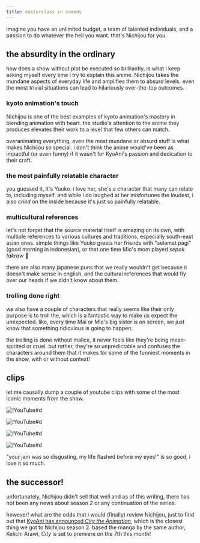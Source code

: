 ```yaml
---
title: masterclass in comedy
---
```


imagine you have an unlimited budget, a team of talented individuals, and a passion to do whatever the hell you want. that's Nichijou for you.

## the absurdity in the ordinary

how does a show without plot be executed so brilliantly, is what i keep asking myself every time i try to explain this anime. Nichijou takes the mundane aspects of everyday life and amplifies them to absurd levels. even the most trivial situations can lead to hilariously over-the-top outcomes.

### kyoto animation's touch

Nichijou is one of the best examples of kyoto animation's mastery in blending animation with heart. the studio's attention to the anime they produces elevates their work to a level that few others can match.

overanimating everything, even the most mundane or absurd stuff is what makes Nichijou so special. i don't think the anime would've been as impactful (or even funny) if it wasn't for KyoAni's passion and dedication to their craft.

### the most painfully relatable character

you guessed it, it's Yuuko. i love her, she's a character that many can relate to, including myself. and while i do laughed at her misfortunes the loudest, i also *cried* on the inside because it's just so painfully relatable.

### multicultural references

let's not forget that the source material itself is amazing on its own, with multiple references to various cultures and traditions, especially south-east asian ones. simple things like Yuuko greets her friends with "selamat pagi" (good morning in indonesian), or that one time Mio's mom played *sepak takraw* 🗿

there are also many japanese puns that we really wouldn't get because it doesn't make sense in english, and the cultural references that would fly over our heads if we didn't know about them.

### trolling done right

we also have a couple of characters that really seems like their only purpose is to troll the, which is a fantastic way to make us expect the unexpected. like, every time Mai or Mio's big sister is on screen, we just know that something ridiculous is going to happen.

the trolling is done without malice, it never feels like they're being mean-spirited or cruel. but rather, they're so unpredictable and confuses the characters around them that it makes for some of the funniest moments in the show, with or without context!

## clips

let me causally dump a couple of youtube clips with some of the most iconic moments from the show.

![!YouTube#d](byDglOhxmdA "shrine incident")

![!YouTube#d](z30Y572EmCk "mio loses it")

![!YouTube#d](0FU0uqjIfD4 "trouble with dogs")

![!YouTube#d](tQzEQLuZ4Tk "jam testing")

"your jam was so disgusting, my life flashed before my eyes!" is so good, i love it so much.

## the successor!

unfortunately, Nichijou didn't sell that well and as of this writing, there has not been any news about season 2 or any continuation of the series.

however! what are the odds that i would (finally) review Nichijou, just to find out that [KyoAni has announced *City the Animation*](/curated/harvest-2025.06#headlines-the-goats-are-back), which is the closest thing we got to Nichijou season 2. based the manga by the same author, Keiichi Arawi, *City* is set to premiere on the 7th this month!
